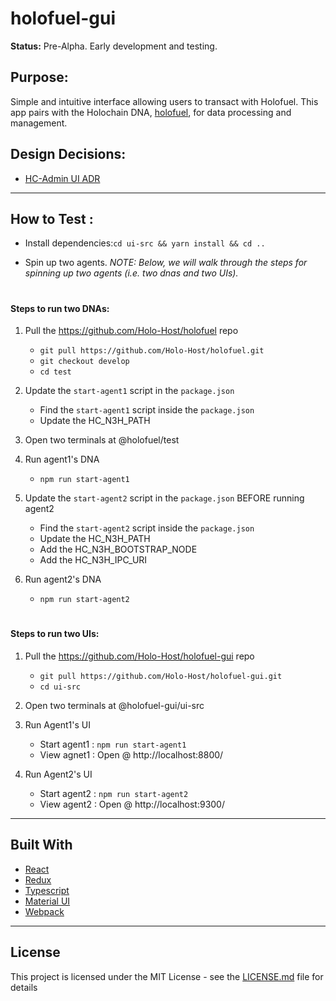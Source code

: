 # holofuel-gui

**Status:** Pre-Alpha. Early development and testing.

## Purpose:
Simple and intuitive interface allowing users to transact with Holofuel.  This app pairs with the Holochain DNA, [holofuel](https://github.com/Holo-Host/holofuel), for data processing and management.

## Design Decisions:
* [HC-Admin UI ADR](https://hackmd.io/t7Y0H5eNQtycrsNyVRe3Ww?both)

---

## How to Test :
- Install dependencies:`cd ui-src && yarn install && cd ..`
  
- Spin up two agents. *NOTE: Below, we will walk through the steps for spinning up two agents (i.e. two dnas and two UIs).*

#

#### Steps to run two DNAs:
   1. Pull the https://github.com/Holo-Host/holofuel repo
      - `git pull https://github.com/Holo-Host/holofuel.git`
      - `git checkout develop`
      - `cd test`

2. Update the `start-agent1` script in the `package.json`
      - Find the `start-agent1` script inside the `package.json`
      - Update the HC_N3H_PATH

  3. Open two terminals at @holofuel/test

  4. Run agent1's DNA 
        - `npm run start-agent1`

  5. Update the `start-agent2` script in the `package.json` BEFORE running agent2
        - Find the `start-agent2` script inside the `package.json`
        - Update the HC_N3H_PATH
        - Add the HC_N3H_BOOTSTRAP_NODE
        - Add the HC_N3H_IPC_URI

  6. Run agent2's DNA
        - `npm run start-agent2`

# 

#### Steps to run two UIs:
  1. Pull the https://github.com/Holo-Host/holofuel-gui repo
      - `git pull https://github.com/Holo-Host/holofuel-gui.git`
      - `cd ui-src`

  2. Open two terminals at @holofuel-gui/ui-src

  3. Run Agent1's UI
        - Start agent1 : `npm run start-agent1`
        - View agnet1 : Open @ http://localhost:8800/

  4. Run Agent2's UI
      - Start agent2 : `npm run start-agent2`
      - View agent2 : Open @ http://localhost:9300/ 

---
## Built With
* [React](https://reactjs.org/)
* [Redux](https://redux.js.org/)
* [Typescript](https://www.typescriptlang.org/)
* [Material UI](https://material-ui.com/)
* [Webpack](https://webpack.js.org/)

---
## License
This project is licensed under the MIT License - see the [LICENSE.md](LICENSE.md) file for details
